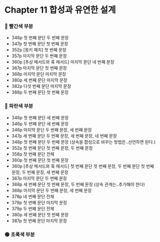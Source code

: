 # Chapter 11 합성과 유연한 설계

### 🔴 빨간색 부분
* 346p 첫 번째 문단 두 번째 문장
* 347p 첫 번째 문단 첫 번째 문장
* 352p [몽키 패치] 첫 번째 문장
* 357p 마지막 문단 두 번째 문장
* 360p [추상 메서드와 훅 메서드] 마지막 문단 네 번째 문장
* 367p 마지막 문단 첫 번째 문장
* 368p 마지막 문단 마지막 문장
* 380p 세 번째 문단 마지막 문장
* 382p 다섯 번째 문단 마지막 문장
* 388p 두 번째 문단 첫 번째 문장
### 🔵 파란색 부분
* 346p 첫 번째 문단 세 번째 문장
* 346p 두 번째 문단 세 번째 문장
* 346p 마지막 문단 두 번째 문장, 세 번째 문장
* 347p 세 번째 문단 두 번째 문장, 세 번째 문장, 네 번째 문장
* 348p 첫 번째 문단 두 번째 문장 (상속을 합성으로 바꾸는 방법은..선언하면 된다.)
* 352p 첫 번째 문단 첫 번째 문장, 두 번째 문장
* 358p 첫 번째 문단 전체
* 360p 첫 번째 문단 첫 번째 문장
* 360p [추상 메서드와 훅 메서드] 첫 번째 문단 첫 번째 문장, 두 번째 문단 첫 번째 문장, 두 번째 문장, 세 번째 문장
* 367p 마지막 문단 두 번째 문장
* 368p 세 번째 문단 첫 번째 문장, 두 번째 문장 (상속 관계는..추가해야 한다)
* 368p 마지막 문단 두 번째 문장, 세 번째 문장
* 378p 네 번째 문단 전체
* 379p 첫 번째 문단 마지막 문장
* 379p 두 번째 문단 전체
* 380p 세 번째 문단 첫 번째 문장
* 387p 첫 번째 문단 마지막 문장
### 🟢 초록색 부분
